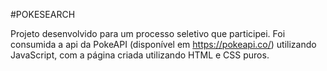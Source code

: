 #POKESEARCH

Projeto desenvolvido para um processo seletivo que participei. Foi consumida a api da PokeAPI (disponível em https://pokeapi.co/) utilizando JavaScript, com a página criada utilizando HTML e CSS puros.
